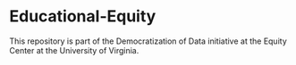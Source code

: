 # Educational-Equity
This repository is part of the Democratization of Data initiative at the Equity Center at the University of Virginia. 
